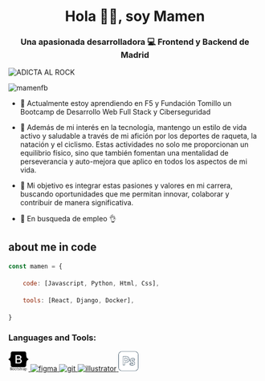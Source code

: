 <h1 align="center">Hola 👋😊, soy Mamen</h1>
<h3 align="center">Una apasionada desarrolladora 💻 Frontend y
 Backend de Madrid</h3>

![ADICTA AL ROCK](https://github.com/MamenFB/MamenFB/assets/106315129/f560f131-4db4-48d7-ba59-d6a9e7ac85d2)

<p align="left"> <img src ="https://komarev.com/ghpvc/?username=mamenfb&label=Profile%20views&color=0e75b6&style=flat" alt="mamenfb" /> </p>

- 🌱 Actualmente estoy aprendiendo en F5 y Fundación Tomillo un Bootcamp  de Desarrollo Web Full Stack y Ciberseguridad
- 💫 Además de mi interés en la tecnología, mantengo un estilo de vida activo y saludable a través de mi afición por los deportes de raqueta, la natación y el ciclismo. Estas actividades no solo me proporcionan un equilibrio físico, sino que también fomentan una mentalidad de perseverancia y auto-mejora que aplico en todos los aspectos de mi vida.
- 💪 Mi objetivo es integrar estas pasiones y valores en mi carrera, buscando oportunidades que me permitan innovar, colaborar y contribuir de manera significativa.


- 🤝 En busqueda de empleo 👌   
## about me in code
```js
const mamen = {

    code: [Javascript, Python, Html, Css],

    tools: [React, Django, Docker],

}
```
<h3 align="left">Languages and Tools:</h3>
<p align="left"> <a href="https://getbootstrap.com" target="_blank" rel="noreferrer"> <img src="https://raw.githubusercontent.com/devicons/devicon/master/icons/bootstrap/bootstrap-plain-wordmark.svg" alt="bootstrap" width="40" height="40"/> </a> <a href="https://www.figma.com/" target="_blank" rel="noreferrer"> <img src="https://www.vectorlogo.zone/logos/figma/figma-icon.svg" alt="figma" width="40" height="40"/> </a> <a href="https://git-scm.com/" target="_blank" rel="noreferrer"> <img src="https://www.vectorlogo.zone/logos/git-scm/git-scm-icon.svg" alt="git" width="40" height="40"/> </a> <a href="https://www.adobe.com/in/products/illustrator.html" target="_blank" rel="noreferrer"> <img src="https://www.vectorlogo.zone/logos/adobe_illustrator/adobe_illustrator-icon.svg" alt="illustrator" width="40" height="40"/> </a>  </a> <a href="https://www.photoshop.com/en" target="_blank" rel="noreferrer"> <img src="https://raw.githubusercontent.com/devicons/devicon/master/icons/photoshop/photoshop-line.svg" alt="photoshop" width="40" height="40"/> </a>  </p>






